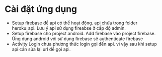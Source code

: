 # Cài đặt ứng dụng
* Setup firebase để api có thể hoạt động. api chứa trong folder heroku_api. Lưu ý api sử dụng fireabse ở cấp độ admin.
* Setup firebase cho project android. Add firebase vào project firebase. Ứng dụng android với sử dụng firebase sẽ authenticate firebase
* Activity Login chưa phương thức login gọi đến api. vì vậy sau khi setup api cần sửa lại url để gọi api.
